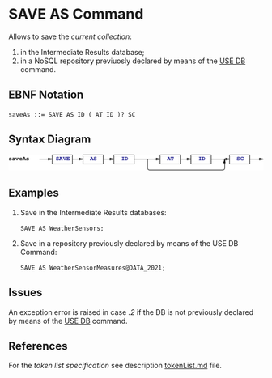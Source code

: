 # SAVE AS Command
Allows to save the *current collection*:
 1. in the Intermediate Results database;
 2. in a NoSQL repository previuosly declared by means of the [USE DB](/languageSpecification/useDb.md) command.


## EBNF Notation
    saveAs ::= SAVE AS ID ( AT ID )? SC


## Syntax Diagram
![SaveAs Command Syntax!](/languageSpecification/assets/rules/saveAs.png "SAVE AS Syntax Diagram") 


## Examples
 1. Save in the Intermediate Results databases:

        SAVE AS WeatherSensors;

 2. Save in a repository previously declared by means of the USE DB Command:

        SAVE AS WeatherSensorMeasures@DATA_2021;


## Issues
An exception error is raised in case *.2* if the DB is not previously declared by means of the  [USE DB](/languageSpecification/useDb.md) command.


## References
For the *token list specification* see description [tokenList.md](/languageSpecification/tokenList.md) file.
